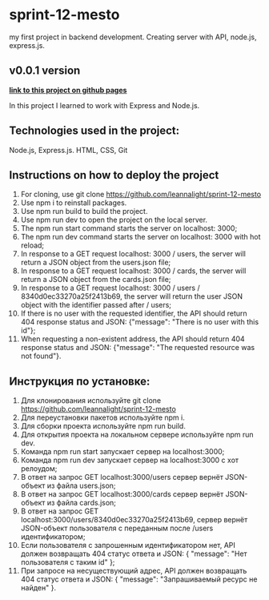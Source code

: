 # **sprint-12-mesto**

my first project in backend development. Creating server with API, node.js, express.js. 

## v0.0.1 version 

[**link to this project on github pages**](https://leannalight.github.io/sprint-12-mesto/)

In this project I learned to work with Express and Node.js.

## Technologies used in the project:
Node.js,
Express.js.
HTML,
CSS,
Git

## Instructions on how to deploy the project
1. For cloning, use git clone https://github.com/leannalight/sprint-12-mesto
2. Use npm i to reinstall packages.
3. Use npm run build to build the project.
4. Use npm run dev to open the project on the local server.
5. The npm run start command starts the server on localhost: 3000;
6. The npm run dev command starts the server on localhost: 3000 with hot reload;
7. In response to a GET request localhost: 3000 / users, the server will return a JSON object from the users.json file;
8. In response to a GET request localhost: 3000 / cards, the server will return a JSON object from the cards.json file;
9. In response to a GET request localhost: 3000 / users / 8340d0ec33270a25f2413b69, the server will return the user JSON object with the identifier passed after / users;
10. If there is no user with the requested identifier, the API should return 404 response status and JSON: {"message": "There is no user with this id"};
11. When requesting a non-existent address, the API should return 404 response status and JSON: {"message": "The requested resource was not found"}.


## Инструкция по установке:
1. Для клонирования используйте git clone https://github.com/leannalight/sprint-12-mesto
2. Для переустановки пакетов используйте npm i.
3. Для сборки проекта используйте npm run build.
4. Для открытия проекта на локальном сервере используйте npm run dev.
5. Команда npm run start запускает сервер на localhost:3000;
6. Команда npm run dev запускает сервер на localhost:3000 с хот релоудом;
7. В ответ на запрос GET localhost:3000/users сервер вернёт JSON-объект из файла users.json;
8. В ответ на запрос GET localhost:3000/cards сервер вернёт JSON-объект из файла cards.json;
9. В ответ на запрос GET localhost:3000/users/8340d0ec33270a25f2413b69, сервер вернёт JSON-объект пользователя с переданным после /users идентификатором;
10. Если пользователя с запрошенным идентификатором нет, API должен возвращать 404 статус ответа и JSON: { "message": "Нет пользователя с таким id" };
11. При запросе на несуществующий адрес, API должен возвращать 404 статус ответа и JSON: { "message": "Запрашиваемый ресурс не найден" }.
